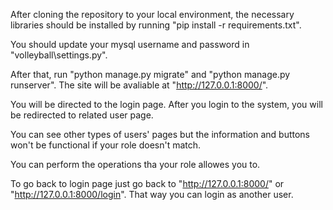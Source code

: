 After cloning the repository to your local environment, the necessary libraries should be installed by running "pip install -r requirements.txt".

You should update your mysql username and password in "volleyball\settings.py".

After that, run "python manage.py migrate" and "python manage.py runserver". The site will be avaliable at "http://127.0.0.1:8000/".

You will be directed to the login page. After you login to the system, you will be redirected to related user page.

You can see other types of users' pages but the information and buttons won't be functional if your role doesn't match.

You can perform the operations tha your role allowes you to.

To go back to login page just go back to "http://127.0.0.1:8000/" or "http://127.0.0.1:8000/login". That way you can login as another user.
